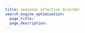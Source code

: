 ```yaml
---
title: seasonal affective disorder
search_engine_optimization:
  page_title:
  page_description:
---
```

